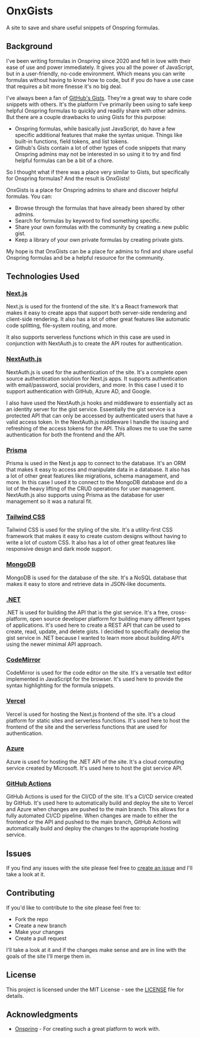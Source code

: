 # OnxGists

A site to save and share useful snippets of Onspring formulas.

## Background

I've been writing formulas in Onspring since 2020 and fell in love with their ease of use and power immediately. It gives you all the power of JavaScript, but in a user-friendly, no-code environment. Which means you can write formulas without having to know how to code, but if you do have a use case that requires a bit more finesse it's no big deal.

I've always been a fan of [GitHub's Gists](https://gist.github.com/). They're a great way to share code snippets with others. It's the platform I've primarily been using to safe keep helpful Onspring formulas to quickly and readily share with other admins. But there are a couple drawbacks to using Gists for this purpose:

- Onspring formulas, while basically just JavaScript, do have a few specific additional features that make the syntax unique. Things like built-in functions, field tokens, and list tokens.
- Github's Gists contain a lot of other types of code snippets that many Onspring admins may not be interested in so using it to try and find helpful formulas can be a bit of a chore.

So I thought what if there was a place very similar to Gists, but specifically for Onspring formulas? And the result is OnxGists!

OnxGists is a place for Onspring admins to share and discover helpful formulas. You can:

- Browse through the formulas that have already been shared by other admins.
- Search for formulas by keyword to find something specific.
- Share your own formulas with the community by creating a new public gist.
- Keep a library of your own private formulas by creating private gists.

My hope is that OnxGists can be a place for admins to find and share useful Onspring formulas and be a helpful resource for the community.

## Technologies Used

### [Next.js](https://nextjs.org/)

Next.js is used for the frontend of the site. It's a React framework that makes it easy to create apps that support both server-side rendering and client-side rendering. It also has a lot of other great features like automatic code splitting, file-system routing, and more.

It also supports serverless functions which in this case are used in conjunction with NextAuth.js to create the API routes for authentication.

### [NextAuth.js](https://next-auth.js.org/)

NextAuth.js is used for the authentication of the site. It's a complete open source authentication solution for Next.js apps. It supports authentication with email/password, social providers, and more. In this case I used it to support authentication with GitHub, Azure AD, and Google.

I also have used the NextAuth.js hooks and middleware to essentially act as an identity server for the gist service. Essentially the gist service is a protected API that can only be accessed by authenticated users that have a valid access token. In the NextAuth.js middleware I handle the issuing and refreshing of the access tokens for the API. This allows me to use the same authentication for both the frontend and the API.

### [Prisma](https://www.prisma.io/)

Prisma is used in the Next.js app to connect to the database. It's an ORM that makes it easy to access and manipulate data in a database. It also has a lot of other great features like migrations, schema management, and more. In this case I used it to connect to the MongoDB database and do a lot of the heavy lifting of the CRUD operations for user management. NextAuth.js also supports using Prisma as the database for user management so it was a natural fit.

### [Tailwind CSS](https://tailwindcss.com/)

Tailwind CSS is used for the styling of the site. It's a utility-first CSS framework that makes it easy to create custom designs without having to write a lot of custom CSS. It also has a lot of other great features like responsive design and dark mode support.

### [MongoDB](https://www.mongodb.com/)

MongoDB is used for the database of the site. It's a NoSQL database that makes it easy to store and retrieve data in JSON-like documents.

### [.NET](https://dotnet.microsoft.com/)

.NET is used for building the API that is the gist service. It's a free, cross-platform, open source developer platform for building many different types of applications. It's used here to create a REST API that can be used to create, read, update, and delete gists. I decided to specifically develop the gist service in .NET because I wanted to learn more about building API's using the newer minimal API approach.

### [CodeMirror](https://codemirror.net/)

CodeMirror is used for the code editor on the site. It's a versatile text editor implemented in JavaScript for the browser. It's used here to provide the syntax highlighting for the formula snippets.

### [Vercel](https://vercel.com/)

Vercel is used for hosting the Next.js frontend of the site. It's a cloud platform for static sites and serverless functions. It's used here to host the frontend of the site and the serverless functions that are used for authentication.

### [Azure](https://azure.microsoft.com/)

Azure is used for hosting the .NET API of the site. It's a cloud computing service created by Microsoft. It's used here to host the gist service API.

### [GitHub Actions](https://github.com/features/actions)

GitHub Actions is used for the CI/CD of the site. It's a CI/CD service created by GitHub. It's used here to automatically build and deploy the site to Vercel and Azure when changes are pushed to the main branch. This allows for a fully automated CI/CD pipeline. When changes are made to either the frontend or the API and pushed to the main branch, GitHub Actions will automatically build and deploy the changes to the appropriate hosting service.

## Issues

If you find any issues with the site please feel free to [create an issue](https://github.com/StevanFreeborn/onx-gists/issues/new) and I'll take a look at it.

## Contributing

If you'd like to contribute to the site please feel free to:

- Fork the repo
- Create a new branch
- Make your changes
- Create a pull request

I'll take a look at it and if the changes make sense and are in line with the goals of the site I'll merge them in.

## License

This project is licensed under the MIT License - see the [LICENSE](License.md) file for details.

## Acknowledgments

- [Onspring](https://www.onspring.com/) - For creating such a great platform to work with.
